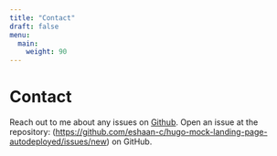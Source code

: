 ```yaml
---
title: "Contact"
draft: false
menu:
  main:
    weight: 90
---
```


# Contact

Reach out to me about any issues on [Github](https://github.com/eshaan-c).
Open an issue at the repository: (https://github.com/eshaan-c/hugo-mock-landing-page-autodeployed/issues/new) on GitHub.
